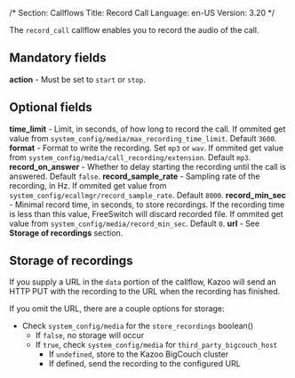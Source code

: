 /*
Section: Callflows
Title: Record Call
Language: en-US
Version: 3.20
*/

The `record_call` callflow enables you to record the audio of the call.

## Mandatory fields

**action** - Must be set to `start` or `stop`.

## Optional fields

**time_limit** - Limit, in seconds, of how long to record the call. If ommited get value from `system_config/media/max_recording_time_limit`. Default `3600`.
**format** - Format to write the recording. Set `mp3` or `wav`. If ommited get value from `system_config/media/call_recording/extension`. Default `mp3`.
**record_on_answer** - Whether to delay starting the recording until the call is answered. Default `false`.
**record_sample_rate** - Sampling rate of the recording, in Hz. If ommited get value from `system_config/ecallmgr/record_sample_rate`. Default `8000`.
**record_min_sec** - Minimal record time, in seconds, to store recordings. If the recording time is less than this value, FreeSwitch will discard recorded file. If ommited get value from `system_config/media/record_min_sec`. Default `0`.
**url** - See **Storage of recordings** section.

## Storage of recordings

If you supply a URL in the `data` portion of the callflow, Kazoo will send an HTTP PUT with the recording to the URL when the recording has finished.

If you omit the URL, there are a couple options for storage:

* Check `system_config/media` for the `store_recordings` boolean()
    * If `false`, no storage will occur
    * If `true`, check `system_config/media` for `third_party_bigcouch_host`
        * If `undefined`, store to the Kazoo BigCouch cluster
        * If defined, send the recording to the configured URL
